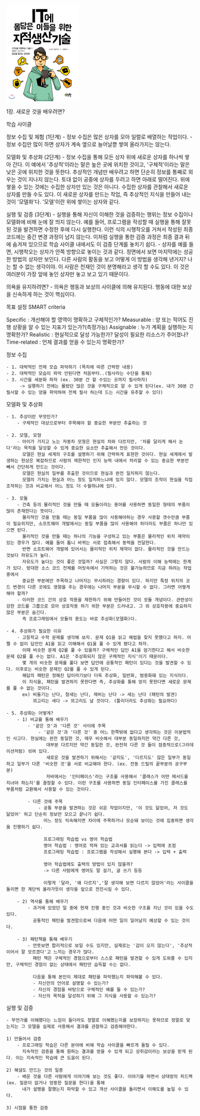 
<img src="https://github.com/jayyhkwon/review/blob/master/IT%EC%97%90_%EB%AA%B8%EB%8B%B4%EC%9D%80_%EC%9D%B4%EB%93%A4%EC%9D%84_%EC%9C%84%ED%95%9C_%EC%A7%80%EC%A0%81%EC%83%9D%EC%82%B0%EA%B8%B0%EC%88%A0/%ED%91%9C%EC%A7%80.png"/>

1장. 새로운 것을 배우려면?

학습 사이클

정보 수집 및 체험 (1단계)
	- 정보 수집은 많은 상자를 모아 일렬로 배열하는 작업이다.
	- 정보 수집만 많이 하면 상자가 계속 옆으로 늘어날뿐 쌓여 올라가지는 않는다.

모델화 및 추상화 (2단계)
	- 정보 수집을 통해 모든 상자 위에 새로운 상자를 하나씩 쌓아 간다.
	  이 예에서 '추상적'이라는 말은 높은 곳에 위치한 것이고, '구체적'이라는 말은 낮은 곳에 위치한 것을 뜻한다.
	  추상적인 개념만 배우려고 하면 단순히 정보를 통째로 외우는 것이 지나지 않는다. 토대 없이 공중에 상자를 두려고 하면 아래로 떨어진다.
	  위에 쌓을 수 있는 것에는 수집한 상자만 있는 것은 아니다. 수집한 상자를 관찰해서 새로운 상자를 만들 수도 있다. 
	  이 새로운 상자를 만드는 작업, 즉 추상적인 지식을 만들어 내는 것이 '모델화'다. '모델'이란 위에 쌓이는 상자와 같다.

실행 및 검증 (3단계)
	- 실행을 통해 자신이 이해한 것을 검증하는 행위는 정보 수집이나 모델화에 비해 눈에 잘 띄지 않는다.
	  예를 들어, 프로그램을 작성할 때 실행을 통해 잘못된 것을 발견하면 수정한 후에 다시 실행한다. 
	  이런 식의 시행착오를 거쳐서 작성된 최종 코드에는 중간 변경 과정이 남지 않는다.
	  이처럼 실행을 통한 검증 과정은 최종 결과 뒤에 숨겨져 있으므로 학습 사이클 내에서도 이 검증 단계를 놓치기 쉽다.
	- 상자를 예를 들면, 시행착오는 상자가 안쪽 방향으로 놓이는 것과 같다. 정면에서 보면 마지막에는 성공한 방법의 상자만 보인다.
	  다른 사람의 활동을 보고 어떻게 이 방법을 생각해 낸거지? 나는 할 수 없는 생각이야. 이 사람은 천재인 것이 분명해라고 생각 할 수도 있다.
	  이 것은 여러분이 가장 앞에 놓인 상자만 놓고 보고 있기 때문이다.


의욕을 유지하려면?
	- 의욕은 행동과 보상의 사이클에 의해 유지된다. 행동에 대한 보상을 신속하게 하는 것이 핵심이다.


목표 설정
SMART criteria

Specific : 개선해야 할 영역이 명확하고 구체적인가?
Measurable : 양 또는 적어도 진행 상황을 알 수 있는 지표가 있는가?(측정가능)
Assignable : 누가 계획을 실행하는 지 명확한가?
Realistic : 현실적으로 달성 가능한가? 달성이 필요한 리소스가 주어졌나?
Time-related : 언제 결과를 얻을 수 있는지 명확한가?

정보 수집
 
	- 1. 대략적인 전체 모습 파악하기 (목차에 따른 간략한 내용)
	- 2. 대략적인 모습이 파악 안된다면 처음부터..(필사라는 수단을 통해)
	- 3. 시간을 세분화 하자 (ex. 30분 간 할 수있는 곳까지 필사하자)
		 -> 실행하기 전에는 몰랐던 많은 것을 구체적으로 알 수 있게 된다(ex. 내가 30분 간 필사할 수 있는 양을 파악하여 전체 필사 하는데 드는 시간을 유추할 수 있다)

모델화 및 추상화

	- 1. 추상이란 무엇인가?
		- 구체적인 대상으로부터 주목해야 할 중요한 부분만 추출하는 것

	- 2. 모델, 모형
		- 아이가 가지고 노는 자동차 모형은 현실의 차와 다르지만, '차를 달리게 해서 논다'라는 목적을 달성할 수 있게 중요한 요소만 추출해서 만든 것이다.
		  모델은 현실 세계의 구조를 설명하기 위해 간략하게 표현한 것이다. 현실 세계에서 발생하는 현상은 복잡하므로 사람의 제한적인 인지 능력 내에서 처리할 수 있는 중요한 부분만 빼서 간단하게 만드는 것이다.
		  모델은 현실의 일부를 추출한 것이므로 현실과 완전 일치하지 않는다.
		  모델의 가치는 현실과 어느 정도 일치하느냐에 있지 않다. 모델의 조작이 현실을 직접 조작하는 것과 비교해서 어느 정도 더 수월하냐에 있다.

	- 3. 모듈
		- 건축 등의 물리적인 것을 만들 때 모듈이라는 용어를 사용하면 동일한 형태의 부품이 많이 존재한다는 뜻이다.
		  물리적인 것을 만들 때는 동일 부품을 많이 사용해야하는 경우 사용할 갯수만큼 부품이 필요히지만, 소프트웨어 개발에서는 동일 부품을 많이 사용해야 하더라도 부품은 하나만 있으면 된다.
		  물리적인 것을 만들 때는 하나의 기능을 구성하고 있는 부품은 물리적인 위치 제약이 있는 경우가 많다. 예를 들어 톱니 바퀴는 서로 접촉해서 동력을 전달한다.
		  반면 소프트웨어 개발에 있어서는 물리적인 위치 제약이 없다. 물리적인 것을 만드는 것보다 자유도가 높다.
		  자유도가 높다는 것이 좋은 것일까? 사실은 그렇지 않다. 사람의 이해 능력에는 한계가 있다. 방대한 소스 코드 전체를 머릿속에서 기억하는 것은 불가능하므로 지금 하려는 작업 중에서
		  중요한 부분에만 주목하고 나머지는 무시하려는 경향이 있다. 하지만 특정 위치의 코드 변경이 다른 곳에도 영향을 주는 경우에는 나머지 부분을 무시할 수 없다. 그러면 어떻게 해야 할까?
		- 이러한 코드 간의 상호 작용을 제한하기 위해 만들어진 것이 모듈 개념이다. 관련성이 강한 코드를 그룹으로 모아 상호작용 하기 위한 부분은 드러내고. 그 외 상호작용에 중요하지 않은 부분은 숨긴다.
		  즉 프로그래밍에서 모듈의 용도는 바로 추상화(모델화)다.

	- 4. 추상화가 필요한 이유
		- 고등학교 수학 문제를 생각해 보자. 문제 Q1을 읽고 해법을 찾지 못했다고 하자. 어쩔 수 없이 답안인 A1을 읽고 이해해서 Q1을 풀 수 있게 됐다고 하자.
		  이때 비슷한 문제 Q2를 풀 수 있을까? 구체적인 답인 A1을 암기한다고 해서 비슷한 문제 Q2를 풀 수는 없다. A1은 '추상화되지 않은 구체적인 지식'이기 때문이다.
		  몇 개의 비슷한 문제를 풀다 보면 답안에 공통적인 패턴이 있다는 것을 발견할 수 있다. 이후로는 비슷한 문제인 Q2를 풀 수 있게 된다.
		  해답의 패턴은 정해진 답이라기보다 더욱 추상화, 일반화, 범용화돼 있는 지식이다. 
		  이 지식을, 패턴을 발견하지 못한다면 즉, 추상화를 통해 얻지 못한다면 새로운 문제를 풀 수 없는 것이다.
		  ex) 비둘기는 난다, 참새는 난다, 제비는 난다 -> 새는 난다 (패턴의 발견)
		      꾀고리는 새다 -> 꾀고리도 날 것이다. (틀리더라도 추상화는 필요하다)

	- 5. 추상화는 어떻게?
		- 1) 비교를 통해 배우기
			- '같은 것'과 '다른 것' 사이에 주목
				- '같은 것'과 '다른 것' 중 어느 한쪽밖에 없다고 생각하는 것은 이분법적인 사고다. 현실에는 완전 동일한 것, 매우 비슷해서 대부분 동일하지만 약간 다른 것,
				   대부분 다르지만 약간 동일한 것, 완전히 다른 것 들이 점증적으로(그라데이션처럼) 섞여 있다.
				   새로운 것을 발견하기 위해서는 '같지도', '다르지도' 않은 일부가 동일하고 일부가 다른 '비슷한 것'을 서로 비교해야 한다. (ex. 전동 드릴의 끝부분의 공구부분)
				   자바에서는 '인터페이스'라는 구조를 사용해서 '클래스가 어떤 메서드를 지녀야 하는지'를 결정할 수 있다. 이런 구조를 사용하면 동일 인터페이스를 가진 클래스를 부품처럼 교환해서 사용할 수 있는 것이다.

			- 다른 것에 주목
				- 공통 부분을 발견하는 것은 쉬운 작업이지만, '이 것도 닮았어, 저 것도 닮았어' 하고 단순히 정보만 모으고 끝나기 쉽다. 
				  어느 정도 익숙해지면 차이에 주목하거나 모순돼 보이는 것에 집중하면 생각을 진행하기 쉽다.

				  프로그래밍 학습법 vs 영어 학습법
				  영어 학습법 : 영어로 적혀 있는 교과서를 읽는다 -> 입력에 초점
				  프로그래밍 학습법 : 프로그램을 작성해서 실행해 본다 -> 입력 + 출력

				  영어 학습법에도 출력의 방법이 있지 않을까?
				  -> 다른 사람에게 영어도 말 걸기, 글 쓰기 등등

				  이렇게 '달라, '왜 다르지','잘 생각해 보면 다르지 않았어'라는 사이클을 돌리면 한 계단씩 올라가듯이 생각을 앞으로 전진시킬 수 있다.

		- 2) 역사를 통해 배우기
			- 과거에 있었던 일 중에 현재 진행 중인 것과 비슷한 구조를 지닌 것이 있을 수도 있다.
			  공통적인 패턴을 발견함으로써 다음에 어떤 일이 일어날지 예상할 수 있는 것이다.

		- 3) 패턴책을 통해 배우기
			- 언뜻보면 합리적으로 보일 수도 있지만, 실제로는 '감이 오지 않는다', '추상적이어서 잘 모르겠다'고 느끼는 경우가 많다.
			  패턴 책은 구체적인 경험으로부터 스스로 패턴을 발견할 수 있게 도와줄 수 있지만, 구체적인 경험이 없는 상태에서 패턴만 습득할 수는 없다.

			  다음을 통해 본인이 제대로 패턴을 파악했는지 파악해볼 수 있다.
			  - 자신만의 언어로 설명할 수 있는가?
			  - 자신의 경험을 바탕으로 구체적인 예를 들 수 있는가?
			  - 자신의 목적을 달성하기 위해 그 지식을 사용할 수 있는가?


실행 및 검증

	- 무언가를 이해했다는 느낌이 들더라도 정말로 이해했는지를 보장하지는 못하므로 정말로 맞는지는 그 모델을 실제로 사용해서 결과를 관찰하고 검증해야한다.

	1) 만들어서 검증
		- 프로그래밍 학습은 다른 분야에 비해 학습 사이클을 빠르게 돌릴 수 있다.
		  지속적인 검증을 통해 원하는 결과를 얻을 수 있게 되고 성취감이라는 보상을 받게 된다. 이는 지속적인 학습에 큰 도움이 된다.

	2) 해설도 만드는 것의 일종
		- 배운 것을 다른 사람에게 이야기해 보는 것도 좋다. 이야기를 하면서 상대방의 피드백(ex. 질문이 없거나 엉뚱한 질문을 한다)을 통해 
		  내가 설명을 잘했는지 파악할 수 있고 개선 사이클을 돌리면서 이해도를 높일 수 있다. 
	
	3) 시험을 통한 검증
